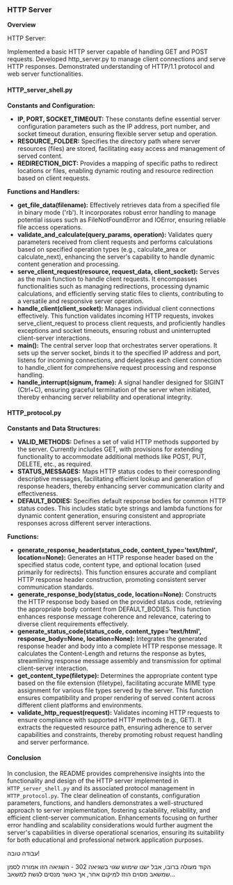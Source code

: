 ### HTTP Server

**Overview**

HTTP Server:

Implemented a basic HTTP server capable of handling GET and POST requests.
Developed http_server.py to manage client connections and serve HTTP responses.
Demonstrated understanding of HTTP/1.1 protocol and web server functionalities.


#### HTTP_server_shell.py

**Constants and Configuration:**
- **IP, PORT, SOCKET_TIMEOUT:** These constants define essential server configuration parameters such as the IP address, port number, and socket timeout duration, ensuring flexible server setup and operation.
- **RESOURCE_FOLDER:** Specifies the directory path where server resources (files) are stored, facilitating easy access and management of served content.
- **REDIRECTION_DICT:** Provides a mapping of specific paths to redirect locations or files, enabling dynamic routing and resource redirection based on client requests.

**Functions and Handlers:**
- **get_file_data(filename):** Effectively retrieves data from a specified file in binary mode ('rb'). It incorporates robust error handling to manage potential issues such as FileNotFoundError and IOError, ensuring reliable file access operations.
- **validate_and_calculate(query_params, operation):** Validates query parameters received from client requests and performs calculations based on specified operation types (e.g., calculate_area or calculate_next), enhancing the server's capability to handle dynamic content generation and processing.
- **serve_client_request(resource, request_data, client_socket):** Serves as the main function to handle client requests. It encompasses functionalities such as managing redirections, processing dynamic calculations, and efficiently serving static files to clients, contributing to a versatile and responsive server operation.
- **handle_client(client_socket):** Manages individual client connections effectively. This function validates incoming HTTP requests, invokes serve_client_request to process client requests, and proficiently handles exceptions and socket timeouts, ensuring robust and uninterrupted client-server interactions.
- **main():** The central server loop that orchestrates server operations. It sets up the server socket, binds it to the specified IP address and port, listens for incoming connections, and delegates each client connection to handle_client for comprehensive request processing and response handling.
- **handle_interrupt(signum, frame):** A signal handler designed for SIGINT (Ctrl+C), ensuring graceful termination of the server when initiated, thereby enhancing server reliability and operational integrity.

#### HTTP_protocol.py

**Constants and Data Structures:**
- **VALID_METHODS:** Defines a set of valid HTTP methods supported by the server. Currently includes GET, with provisions for extending functionality to accommodate additional methods like POST, PUT, DELETE, etc., as required.
- **STATUS_MESSAGES:** Maps HTTP status codes to their corresponding descriptive messages, facilitating efficient lookup and generation of response headers, thereby enhancing server communication clarity and effectiveness.
- **DEFAULT_BODIES:** Specifies default response bodies for common HTTP status codes. This includes static byte strings and lambda functions for dynamic content generation, ensuring consistent and appropriate responses across different server interactions.

**Functions:**
- **generate_response_header(status_code, content_type='text/html', location=None):** Generates an HTTP response header based on the specified status code, content type, and optional location (used primarily for redirects). This function ensures accurate and compliant HTTP response header construction, promoting consistent server communication standards.
- **generate_response_body(status_code, location=None):** Constructs the HTTP response body based on the provided status code, retrieving the appropriate body content from DEFAULT_BODIES. This function enhances response message coherence and relevance, catering to diverse client requirements effectively.
- **generate_status_code(status_code, content_type='text/html', response_body=None, location=None):** Integrates the generated response header and body into a complete HTTP response message. It calculates the Content-Length and returns the response as bytes, streamlining response message assembly and transmission for optimal client-server interaction.
- **get_content_type(filetype):** Determines the appropriate content type based on the file extension (filetype), facilitating accurate MIME type assignment for various file types served by the server. This function ensures compatibility and proper rendering of served content across different client platforms and environments.
- **validate_http_request(request):** Validates incoming HTTP requests to ensure compliance with supported HTTP methods (e.g., GET). It extracts the requested resource path, ensuring adherence to server capabilities and constraints, thereby promoting robust request handling and server performance.

#### Conclusion

In conclusion, the README provides comprehensive insights into the functionality and design of the HTTP server implemented in `HTTP_server_shell.py` and its associated protocol management in `HTTP_protocol.py`. The clear delineation of constants, configuration parameters, functions, and handlers demonstrates a well-structured approach to server implementation, fostering scalability, reliability, and efficient client-server communication. Enhancements focusing on further error handling and scalability considerations would further augment the server's capabilities in diverse operational scenarios, ensuring its suitability for both educational and professional network application purposes.

עבודה טובה!

הקוד מעולה ברובו, אבל ישנו שימוש שגוי בשגיאה 302 - השגיאה הזו אמורה לסמן שמשאב מסוים הוזז למיקום אחר, אך כאשר מנסים לגשת למשאב...